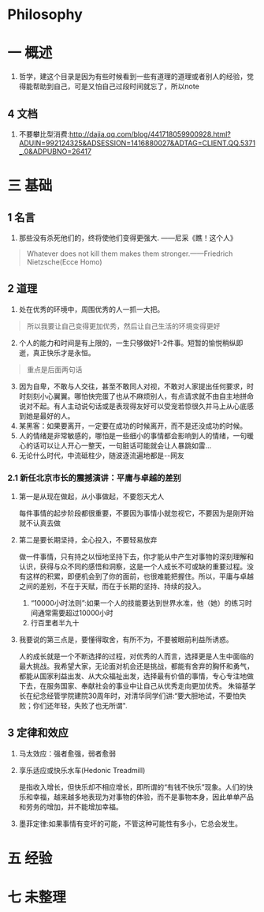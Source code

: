 # Philosophy
# 一 概述
1. 哲学，建这个目录是因为有些时候看到一些有道理的道理或者别人的经验，觉得能帮助到自己，可是又怕自己过段时间就忘了，所以note

## 4 文档
1. 不要攀比型消费:http://dajia.qq.com/blog/441718059900928.html?ADUIN=992124325&ADSESSION=1416880027&ADTAG=CLIENT.QQ.5371_.0&ADPUBNO=26417

# 三 基础
## 1 名言
1. 那些没有杀死他们的，终将使他们变得更强大.    ——尼采《瞧！这个人》
>Whatever does not kill them makes them stronger.——Friedrich Nietzsche(Ecce Homo)

## 2 道理
1. 处在优秀的环境中，周围优秀的人一抓一大把。
>所以我要让自己变得更加优秀，然后让自己生活的环境变得更好  

2. 个人的能力和时间是有上限的，一生只够做好1-2件事。短暂的愉悦稍纵即逝，真正快乐才是永恒。
>重点是后面两句话

3. 因为自卑，不敢与人交往，甚至不敢同人对视，不敢对人家提出任何要求，时时刻刻小心翼翼。哪怕快完蛋了也从不麻烦别人，有点请求就不由自主地拼命说对不起。有人主动说句话或是表现得友好可以受宠若惊很久并马上从心底感到她是最好的人。
4. 某黑客：如果要离开，一定要在成功的时候离开，而不是还没成功的时候。
5. 人的情绪是非常敏感的，哪怕是一些细小的事情都会影响到人的情绪，一句暖心的话可以让人开心一整天，一句脏话可能就会让人暴跳如雷...
6. 无论什么时代，中流砥柱少，随波逐流遍地都是--网友

### 2.1  新任北京市长的震撼演讲：平庸与卓越的差别
1. 第一是从现在做起，从小事做起，不要怨天尤人

    每件事情的起步阶段都很重要，不要因为事情小就忽视它，不要因为是刚开始就不认真去做
2. 第二是要长期坚持，全心投入，不要轻易放弃

    做一件事情，只有持之以恒地坚持下去，你才能从中产生对事物的深刻理解和认识，获得与众不同的感悟和洞察，这是一个人成长不可或缺的重要过程。没有这样的积累，即便机会到了你的面前，也很难能把握住。所以，平庸与卓越之间的差别，不在于天赋，而在于长期的坚持、持续的投入。
    1. “10000小时法则”:如果一个人的技能要达到世界水准，他（她）的练习时间通常需要超过10000小时
    2. 行百里者半九十
3. 我要说的第三点是，要懂得取舍，有所不为，不要被眼前利益所诱惑。

    人的成长就是一个不断选择的过程，对优秀的人而言，选择更是人生中面临的最大挑战。我希望大家，无论面对机会还是挑战，都能有舍弃的胸怀和勇气，都能从国家利益出发、从大众福祉出发，选择最有价值的事情，专心专注地做下去，在服务国家、奉献社会的事业中让自己从优秀走向更加优秀。
    朱镕基学长在纪念经管学院建院30周年时，对清华同学们讲:“要大胆地试，不要怕失败；你们还年轻，失败了也无所谓".

## 3 定律和效应
1. 马太效应：强者愈强，弱者愈弱
2. 享乐适应或快乐水车(Hedonic Treadmill)

    是指收入增长，但快乐却不相应增长，即所谓的“有钱不快乐”现象。人们的快乐和幸福，越来越多地表现为对事物的体验，而不是事物本身，因此单单产品和劳务的增加，并不能增加幸福。
3. 墨菲定律:如果事情有变坏的可能，不管这种可能性有多小，它总会发生。

# 五 经验

# 七 未整理